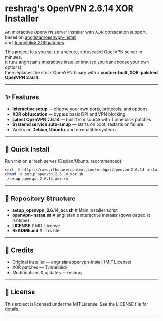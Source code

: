 # reshrag's OpenVPN 2.6.14 XOR Installer

An interactive OpenVPN server installer with XOR obfuscation support,  
based on [angristan/openvpn-install](https://github.com/angristan/openvpn-install)  
and [Tunnelblick XOR patches](https://github.com/Tunnelblick/Tunnelblick).

This project lets you set up a secure, obfuscated OpenVPN server in minutes.  
It runs angristan’s interactive installer first (so you can choose your own options),  
then replaces the stock OpenVPN binary with a **custom‑built, XOR‑patched OpenVPN 2.6.14**.

---

## ✨ Features

- **Interactive setup** — choose your own ports, protocols, and options
- **XOR obfuscation** — bypass basic DPI and VPN blocking
- **Latest OpenVPN 2.6.14** — built from source with Tunnelblick patches
- **Systemd service auto‑setup** — starts on boot, restarts on failure
- Works on **Debian**, **Ubuntu**, and compatible systems

---

## 🚀 Quick Install

Run this on a fresh server (Debian/Ubuntu recommended):

```bash
curl -O https://raw.githubusercontent.com/reshgar/openvpn-2.6.14-install-xor/master/setup_openvpn_2.6.14_xor.sh
chmod +x setup_openvpn_2.6.14_xor.sh
./setup_openvpn_2.6.14_xor.sh
```
---

## 📂 Repository Structure

- **setup_openvpn_2.6.14_xor.sh** # Main installer script
- **openvpn-install.sh**            # angristan's interactive installer (downloaded at runtime)
- **LICENSE**                        # MIT License
- **README.md**                      # This file

---

## 📝 Credits

- Original installer — angristan/openvpn-install (MIT License)
- XOR patches — Tunnelblick
- Modifications & updates — reshrag

---

## 📜 License

This project is licensed under the MIT License. See the LICENSE file for details.

---
